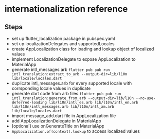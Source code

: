 # internationalization reference

## Steps
* set up flutter_localization package in pubspec.yaml
* set up localizationDelegates and supportedLocales
* create AppLocalization class for loading and lookup object of localized values
* implement LocalizationDelegate to expose AppLocalization to MaterialApp 
* generate intl_messages.arb ```flutter pub pub run intl_translation:extract_to_arb --output-dir=lib/l10n lib/locale/locales.dart```
* duplicate intl_messages.arb for every supported locale with corrsponding locale values in duplicate
* generate dart code from arb files ```flutter pub pub run intl_translation:generate_from_arb --output-dir=lib/l10n --no-use-deferred-loading lib/l10n/intl_es.arb lib/l10n/intl_en.arb lib/l10n/intl_messages.arb lib/l10n/intl_am.arb lib/locale/locales.dart```
* import message_add.dart file in AppLocalization file 
* add AppLocalizationDelegate in MaterialApp
* [optional] use onGenerateTitle on MaterialApp
* ```AppLocalization.of(context).lookup``` to access localized values
